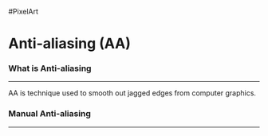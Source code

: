 #PixelArt
# Anti-aliasing (AA)
### What is Anti-aliasing
---
AA is technique used to smooth out jagged edges from computer graphics.

### Manual Anti-aliasing
---
